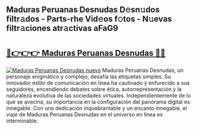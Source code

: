 ## Maduras Peruanas Desnudas D𝚎sn𝚞dos filtr𝚊dos - Parts-rhe Vid𝚎os f𝚘tos - N𝚞evas filtr𝚊ciones atr𝚊ctivas aFaG9

# <h2><a href="http://mb4lf7b.tromn.icu/?c=Maduras+Peruanas+Desnudas">🔗👉👉👉 Maduras Peruanas Desnudas 🔗🔗</a></h2>

[![Maduras Peruanas Desnudas nuevo](https://i.imgur.com/pEAQMta.gif)](http://mb4lf7b.tromn.icu/?c=Maduras+Peruanas+Desnudas)
Maduras Peruanas Desnudas, un personaje enigmático y complejo, desafía las etiquetas simples. Su innovador estilo de comunicación en línea ha cautivado y enfurecido a sus seguidores, encendiendo debates sobre ética, autorrepresentación y la naturaleza evolutiva de las sociedades virtuales. Independientemente de lo que se avecina, su importancia en la configuración del panorama digital es innegable. Con una dedicación inquebrantable y un encanto innegable, el viaje de Maduras Peruanas Desnudas en el universo en línea es interminable.
